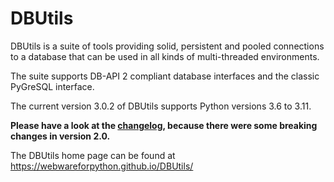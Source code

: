 DBUtils
=======

DBUtils is a suite of tools providing solid, persistent and pooled connections
to a database that can be used in all kinds of multi-threaded environments.

The suite supports DB-API 2 compliant database interfaces
and the classic PyGreSQL interface.

The current version 3.0.2 of DBUtils supports Python versions 3.6 to 3.11.

**Please have a look at the [changelog](https://webwareforpython.github.io/DBUtils/changelog.html), because there were some breaking changes in version 2.0.**

The DBUtils home page can be found at https://webwareforpython.github.io/DBUtils/
